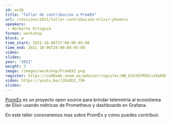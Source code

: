 ```yaml
---
id: wc2b
title: "Taller de contribución a PromEX"
url: /sessions/2021/taller-contribucion-elixir-phoenix
speakers:
 - Norberto Ortigoza
format: workshop
block: w
time_start: 2021-10-06T17:00:00-05:00
time_end: 2021-10-06T20:00:00-05:00
video:
slides:
year: "2021"
weight: 3
image: /images/workshop/PromEX2.png
register: https://us06web.zoom.us/webinar/register/WN_K3sYQ7M5Qlu4XpK0LmJsOg
video: https://youtu.be/JJDuNSI_79k
slides:
---
```



[PromEx](https://github.com/akoutmos/prom_ex) es un proyecto open source para brindar telemetría al ecosistema de Elixir usando métricas de Prometheus y dashboards en Grafana. 

En este taller conoceremos mas sobre PromEx y cómo puedes contribuir.
